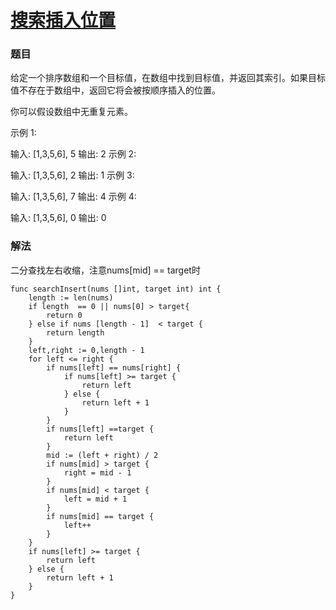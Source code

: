 # [搜索插入位置](https://leetcode-cn.com/problems/search-insert-position/)

### 题目
给定一个排序数组和一个目标值，在数组中找到目标值，并返回其索引。如果目标值不存在于数组中，返回它将会被按顺序插入的位置。

你可以假设数组中无重复元素。

示例 1:

输入: [1,3,5,6], 5
输出: 2
示例 2:

输入: [1,3,5,6], 2
输出: 1
示例 3:

输入: [1,3,5,6], 7
输出: 4
示例 4:

输入: [1,3,5,6], 0
输出: 0

### 解法

二分查找左右收缩，注意nums[mid] == target时
    
```
func searchInsert(nums []int, target int) int {
	length := len(nums)
	if length  == 0 || nums[0] > target{
		return 0
	} else if nums [length - 1]  < target {
		return length
	}
	left,right := 0,length - 1
	for left <= right {
		if nums[left] == nums[right] {
			if nums[left] >= target {
				return left
			} else {
				return left + 1
			}
		}
		if nums[left] ==target {
			return left
		}
		mid := (left + right) / 2
		if nums[mid] > target {
			right = mid - 1
		}
		if nums[mid] < target {
			left = mid + 1
		}
		if nums[mid] == target {
			left++
		}
	}
	if nums[left] >= target {
		return left
	} else {
		return left + 1
	}
}
```
